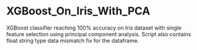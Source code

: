 # XGBoost_On_Iris_With_PCA
XGBoost classifier reaching 100% accuracy on Iris dataset with single feature selection using principal component analysis. Script also contains float string type data mismatch fix for the dataframe.
